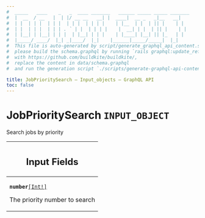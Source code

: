```yaml
---
#  _____   ____    _   _  ____ _______   ______ _____ _____ _______
#  |  __  / __   |  | |/ __ __   __| |  ____|  __ _   _|__   __|
#  | |  | | |  | | |  | | |  | | | |    | |__  | |  | || |    | |
#  | |  | | |  | | | . ` | |  | | | |    |  __| | |  | || |    | |
#  | |__| | |__| | | |  | |__| | | |    | |____| |__| || |_   | |
#  |_____/ ____/  |_| _|____/  |_|    |______|_____/_____|  |_|
#  This file is auto-generated by script/generate_graphql_api_content.sh,
#  please build the schema.graphql by running `rails graphql:update_reference_schema`
#  with https://github.com/buildkite/buildkite/,
#  replace the content in data/schema.graphql
#  and run the generation script `./scripts/generate-graphql-api-content.sh`.

title: JobPrioritySearch – Input_objects – GraphQL API
toc: false
---
```


<!-- vale off -->
<h1 class="has-pills" data-algolia-exclude>
  JobPrioritySearch
  <span class="pill pill--input_object pill--normal-case pill--large"><code>INPUT_OBJECT</code></span>
</h1>
<!-- vale on -->

Search jobs by priority

<table class="responsive-table responsive-table--single-column-rows">
  <thead>
    <th>
      <h2 data-algolia-exclude>Input Fields</h2>
    </th>
  </thead>
  <tbody>
    <tr><td><p><strong><code>number</code></strong><a href="/docs/apis/graphql/schemas/scalar/int" class="pill pill--scalar pill--normal-case pill--medium" title="Go to SCALAR Int"><code>[Int!]</code></a></p><p>The priority number to search</p></td></tr>
  </tbody>
</table>
